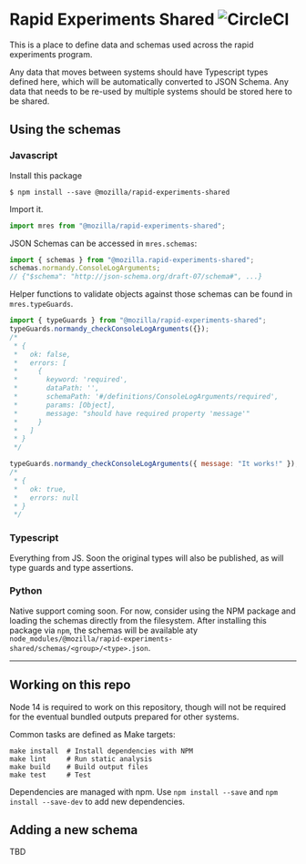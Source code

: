 # Rapid Experiments Shared ![CircleCI](https://img.shields.io/circleci/build/github/mozilla/rapid-experiments-shared)

This is a place to define data and schemas used across the rapid experiments program.

Any data that moves between systems should have Typescript types defined here, which will be
automatically converted to JSON Schema. Any data that needs to be re-used by multiple systems should
be stored here to be shared.

## Using the schemas

### Javascript

Install this package

```shell
$ npm install --save @mozilla/rapid-experiments-shared
```

Import it.

```js
import mres from "@mozilla/rapid-experiments-shared";
```

JSON Schemas can be accessed in `mres.schemas`:

```js
import { schemas } from "@mozilla.rapid-experiments-shared";
schemas.normandy.ConsoleLogArguments;
// {"$schema": "http://json-schema.org/draft-07/schema#", ...}
```

Helper functions to validate objects against those schemas can be found in `mres.typeGuards`.

```js
import { typeGuards } from "@mozilla/rapid-experiments-shared";
typeGuards.normandy_checkConsoleLogArguments({});
/*
 * {
 *   ok: false,
 *   errors: [
 *     {
 *       keyword: 'required',
 *       dataPath: '',
 *       schemaPath: '#/definitions/ConsoleLogArguments/required',
 *       params: [Object],
 *       message: "should have required property 'message'"
 *     }
 *   ]
 * }
 */

typeGuards.normandy_checkConsoleLogArguments({ message: "It works!" });
/*
 * {
 *   ok: true,
 *   errors: null
 * }
 */
```

### Typescript

Everything from JS. Soon the original types will also be published, as will type guards and type
assertions.

### Python

Native support coming soon. For now, consider using the NPM package and loading the schemas directly
from the filesystem. After installing this package via `npm`, the schemas will be available aty
`node_modules/@mozilla/rapid-experiments-shared/schemas/<group>/<type>.json`.

---

## Working on this repo

Node 14 is required to work on this repository, though will not be required for the eventual bundled
outputs prepared for other systems.

Common tasks are defined as Make targets:

```shell
make install  # Install dependencies with NPM
make lint     # Run static analysis
make build    # Build output files
make test     # Test
```

Dependencies are managed with npm. Use `npm install --save` and `npm install --save-dev` to add new
dependencies.

## Adding a new schema

TBD
